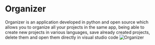 # Organizer
Organizer is an application developed in python and open source which allows you to organize all your projects in the same app, being able to create new projects in various languages, save already created projects, delete them and open them directly in visual studio code
![Organizer](https://github.com/Nooch98/Organizer/assets/73700510/e270a487-a9a1-4396-aa49-b77401288bc8)

